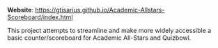 **Website**: https://gtisarius.github.io/Academic-Allstars-Scoreboard/index.html

This project attempts to streamline and make more widely accessible a basic counter/scoreboard for Academic All-Stars and Quizbowl.
